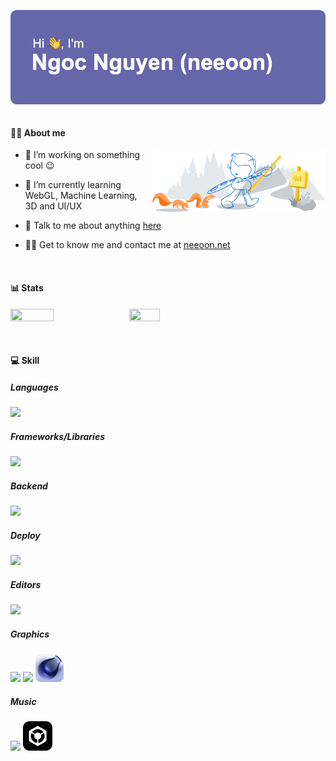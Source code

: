 <p>
  <img src="header.png" align="left" alt="👋 Hi there! I'm Ngoc Nguyen (neeoon)" title="👋 Hi there! I'm Ngoc Nguyen (neeoon)"/>
  &thinsp;
</p>

#### 👨‍💻 About me

<img width="55%" style="padding-left: 15px;" align="right" alt="Github" src="git-header.svg" />

- 🔭 I’m working on something cool 😉

- 🌱 I’m currently learning WebGL, Machine Learning, 3D and UI/UX

- 💬 Talk to me about anything [here](https://github.com/nooeen/nooeen/issues)

- 👨‍💻 Get to know me and contact me at [neeoon.net](https://neeoon.net)

<p>&thinsp;</p>

#### 📊 Stats

<p float="left">
<img align="top" width="37%" height="37%" src="https://github-readme-stats.vercel.app/api?username=nooeen&show_icons=trueinclude_all_commits=true&count_private=true&border_radius=10" />
<img align="top" width="31%" height="31%" src="https://github-readme-stats.vercel.app/api/top-langs/?username=nooeen&border_radius=10&layout=compact" /> 
</p>

<p>&thinsp;</p>

#### 💻 Skill

##### Languages

<img src="https://skillicons.dev/icons?i=js,ts,html,css,php,dart,py,,solidity,cpp,java" />

##### Frameworks/Libraries

<img src="https://skillicons.dev/icons?i=bootstrap,materialui,remix,react,tailwind,redux,nextjs,gatsby,wordpress,flutter" />

##### Backend

<img src="https://skillicons.dev/icons?i=nodejs,expressjs,nestjs,redis,firebase,mongodb,mysql,sqlite" />

##### Deploy

<img src="https://skillicons.dev/icons?i=netlify,heroku,vercel,docker,aws,azure,gcp,linux,cloudflare" />

##### Editors

<img src="https://skillicons.dev/icons?i=vscode,neovim,bash" />

##### Graphics

<img src="https://skillicons.dev/icons?i=ps,ai,figma," />
<img src="https://skillicons.dev/icons?i=ae,pr," />
<img width="45px" height="45px" src="cinema4d.png" />

##### Music

<img src="https://skillicons.dev/icons?i=ableton,au" />
<img width="47px" height="47px" src="rekordbox.png" />
